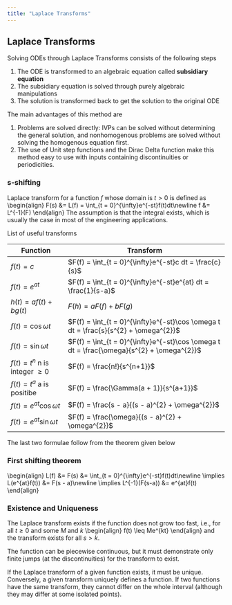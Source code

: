 ```yaml
---
title: "Laplace Transforms"
---
```


## Laplace Transforms
Solving ODEs through Laplace Transforms consists of the following steps
1. The ODE is transformed to an algebraic equation called **subsidiary equation**
1. The subsidiary equation is solved through purely algebraic manipulations
1. The solution is transformed back to get the solution to the original ODE

The main advantages of this method are
1. Problems are solved directly: IVPs can be solved without determining the general solution, and nonhomogenous problems are solved without solving the homogenous equation first.
1. The use of Unit step functions and the Dirac Delta function make this method easy to use with inputs containing discontinuities or periodicities.

### s-shifting
Laplace transform for a function $f$ whose domain is $t > 0$ is defined as
\begin{align}
    F(s) &= L(f) = \int_{t = 0}^{\infty}e^{-st}f(t)dt\newline
    f &= L^{-1}(F)
\end{align}
The assumption is that the integral exists, which is usually the case in most of the engineering applications.

List of useful transforms

| Function | Transform |
| -------- | --------- |
| $f(t) = c$ | $F(f) = \int_{t = 0}^{\infty}e^{-st}c dt = \frac{c}{s}$ |
| $f(t) = e^{at}$ | $F(f) = \int_{t = 0}^{\infty}e^{-st}e^{at} dt = \frac{1}{s-a}$ |
| $h(t) = af(t) + bg(t)$ | $F(h) = aF(f) + bF(g)$ |
| $f(t) = \cos \omega t$ | $F(f) = \int_{t = 0}^{\infty}e^{-st}\cos \omega t dt = \frac{s}{s^{2} + \omega^{2}}$ |
| $f(t) = \sin \omega t$ | $F(f) = \int_{t = 0}^{\infty}e^{-st}\cos \omega t dt = \frac{\omega}{s^{2} + \omega^{2}}$ |
| $f(t) = t^{n}$ n is integer $\geq 0$ | $F(f) = \frac{n!}{s^{n+1}}$ |
| $f(t) = t^{a}$ a is positibe | $F(f) = \frac{\Gamma(a + 1)}{s^{a+1}}$ |
| $f(t) = e^{at}\cos \omega t$ | $F(f) = \frac{s - a}{(s - a)^{2} + \omega^{2}}$ |
| $f(t) = e^{at}\sin \omega t$ | $F(f) = \frac{\omega}{(s - a)^{2} + \omega^{2}}$ |

The last two formulae follow from the theorem given below

### First shifting theorem
\begin{align}
    L(f) &= F(s) &= \int_{t = 0}^{\infty}e^{-st}f(t)dt\newline
    \implies L(e^{at}f(t)) &= F(s - a)\newline
    \implies L^{-1}(F(s-a)) &= e^{at}f(t)
\end{align}

### Existence and Uniqueness
The Laplace transform exists if the function does not grow too fast, i.e., for all $t \geq 0$ and some $M$ and $k$
\begin{align}
    f(t) \leq Me^{kt}
\end{align}
and the transform exists for all $s > k$.

The function can be piecewise continuous, but it must demonstrate only finite jumps (at the discontinuities) for the transform to exist.

If the Laplace transform of a given function exists, it must be unique. Conversely, a given transform uniquely defines a function. If two functions have the same transform, they cannot differ on the whole interval (although they may differ at some isolated points).
